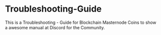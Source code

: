 # Troubleshooting-Guide
 This is a Troubleshooting - Guide for Blockchain Masternode Coins to show a awesome manual at Discord for the Community.
